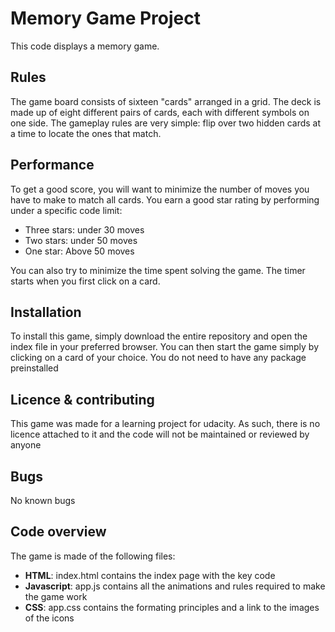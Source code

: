 # Memory Game Project

This code displays a memory game. 

## Rules

The game board consists of sixteen "cards" arranged in a grid. The deck is made up of eight different pairs of cards, each with different symbols on one side. The gameplay rules are very simple: flip over two hidden cards at a time to locate the ones that match.

## Performance

To get a good score, you will want to minimize the number of moves you have to make to match all cards. You earn a good star rating by performing under a specific code limit: 
* Three stars: under 30 moves
* Two stars: under 50 moves
* One star: Above 50 moves

You can also try to minimize the time spent solving the game. The timer starts when you first click on a card.

## Installation

To install this game, simply download the entire repository and open the index file in your preferred browser. You can then start the game simply by clicking on a card of your choice. You do not need to have any package preinstalled

## Licence & contributing

This game was made for a learning project for udacity. As such, there is no licence attached to it and the code will not be maintained or reviewed by anyone

## Bugs

No known bugs

## Code overview

The game is made of the following files: 
* **HTML**: index.html contains the index page with the key code
* **Javascript**: app.js contains all the animations and rules required to make the game work
* **CSS**: app.css contains the formating principles and a link to the images of the icons
